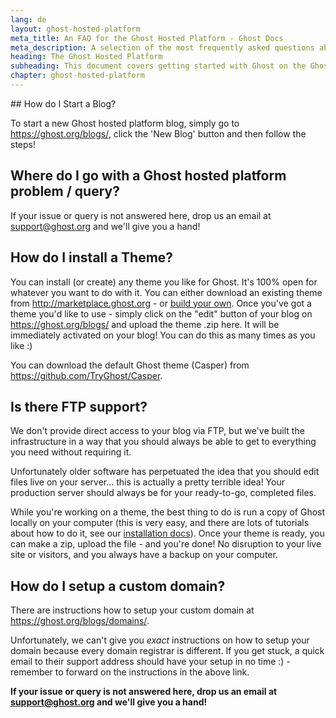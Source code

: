 ```yaml
---
lang: de
layout: ghost-hosted-platform
meta_title: An FAQ for the Ghost Hosted Platform - Ghost Docs
meta_description: A selection of the most frequently asked questions about the Ghost Hosted Platform.
heading: The Ghost Hosted Platform
subheading: This document covers getting started with Ghost on the Ghost.org Hosted Platform
chapter: ghost-hosted-platform
---
```


## How do I Start a Blog? <a id="start"></a>

To start a new Ghost hosted platform blog, simply go to <https://ghost.org/blogs/>, click the 'New Blog' button and then follow the steps!

## Where do I go with a Ghost hosted platform problem / query? <a id="support"></a>

If your issue or query is not answered here, drop us an email at <a href="mailto:support@ghost.org">support@ghost.org</a> and we'll give you a hand!

## How do I install a Theme? <a id="install-theme"></a>

You can install (or create) any theme you like for Ghost. It's 100% open for whatever you want to do with it. You can either download an existing theme from <http://marketplace.ghost.org> - or [build your own](http://docs.ghost.org/themes/). Once you've got a theme you'd like to use - simply click on the "edit" button of your blog on <https://ghost.org/blogs/> and upload the theme .zip here. It will be immediately activated on your blog! You can do this as many times as you like :)

You can download the default Ghost theme (Casper) from <https://github.com/TryGhost/Casper>.

## Is there FTP support? <a id="ftp-support"></a>
We don't provide direct access to your blog via FTP, but we've built the infrastructure in a way that you should always be able to get to everything you need without requiring it.

Unfortunately older software has perpetuated the idea that you should edit files live on your server… this is actually a pretty terrible idea! Your production server should always be for your ready-to-go, completed files.

While you're working on a theme, the best thing to do is run a copy of Ghost locally on your computer (this is very easy, and there are lots of tutorials about how to do it, see our <a href="{{ site.url }}/{{page.lang}}/installation">installation docs</a>). Once your theme is ready, you can make a zip, upload the file - and you're done! No disruption to your live site or visitors, and you always have a backup on your computer.

## How do I setup a custom domain? <a id="domains"></a>

There are instructions how to setup your custom domain at <https://ghost.org/blogs/domains/>.

Unfortunately, we can't give you *exact* instructions on how to setup your domain because every domain registrar is different. If you get stuck, a quick email to their support address should have your setup in no time :) - remember to forward on the instructions in the above link.


<p class="note">
  <strong>If your issue or query is not answered here, drop us an email at <a href="mailto:support@ghost.org">support@ghost.org</a> and we'll give you a hand!</strong>
</p>
